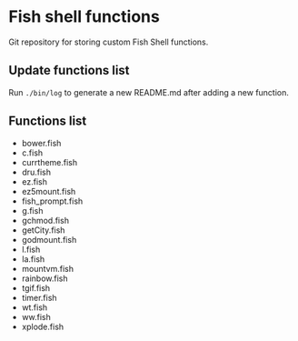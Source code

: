 # Fish shell functions

Git repository for storing custom Fish Shell functions.

## Update functions list
Run `./bin/log` to generate a new README.md after adding a new function.

## Functions list
* bower.fish
* c.fish
* currtheme.fish
* dru.fish
* ez.fish
* ez5mount.fish
* fish_prompt.fish
* g.fish
* gchmod.fish
* getCity.fish
* godmount.fish
* l.fish
* la.fish
* mountvm.fish
* rainbow.fish
* tgif.fish
* timer.fish
* wt.fish
* ww.fish
* xplode.fish

